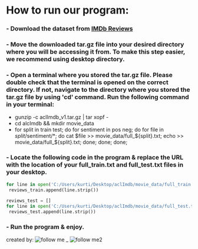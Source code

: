 # **How to run our program:**

### - Download the dataset from [IMDb Reviews](https://ai.stanford.edu/~amaas/data/sentiment/aclImdb_v1.tar.gz) 
### - Move the downloaded tar.gz file into your desired directory where you will be accessing it from. To make this step easier, we recommend using desktop directory.
### - Open a terminal where you stored the tar.gz file. Please double check that the terminal is opened on the correct directory. If not, navigate to the directory              where you stored the tar.gz file by using 'cd' command. Run the following command in your terminal:
   - gunzip -c aclImdb_v1.tar.gz | tar xopf -
   - cd alcImdb && mkdir movie_data
   - for split in train test; do for sentiment in pos neg; do for file in $split/$sentiment/*; do cat $file >> movie_data/full_${split}.txt; echo >>                             movie_data/full_${split}.txt; done; done; done;

### - Locate the following code in the program & replace the URL with the location of your full_train.txt and full_test.txt files in your desktop.
   ```python
   for line in open('C:/Users/kurti/Desktop/aclImdb/movie_data/full_train.txt', encoding='utf-8'):
    reviews_train.append(line.strip())
    
   reviews_test = []
   for line in open('C:/Users/kurti/Desktop/aclImdb/movie_data/full_test.txt', encoding='utf-8'):
    reviews_test.append(line.strip())
   ```
### - Run the program & enjoy. 

created by: ![follow me](https://img.shields.io/github/followers/kurtina09?label=Kurtina09&style=social) _
![follow me2](https://img.shields.io/github/followers/illiquid47?label=illiquid47&style=social)
